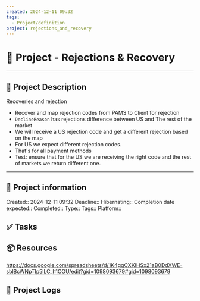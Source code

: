 ```yaml
---
created: 2024-12-11 09:32
tags:
  - Project/definition
project: rejections_and_recovery
---
```


# 🚀 Project - Rejections & Recovery
___
## 🧾 Project Description

Recoveries and rejection
- Recover and map rejection codes from PAMS to Client for rejection
- `DeclineReason` has rejections difference between US and The rest of the market
- We will receive a US rejection code and get a different rejection based on the map
- For US we expect different rejection codes.
- That's for all payment methods
- Test: ensure that for the US we are receiving the right code and the rest of markets we return different one.
---
## 📢 Project information
Created:: 2024-12-11 09:32 
Deadline:: 
Hibernating:: 
Completion date expected:: 
Completed:: 
Type:: 
Tags:: 
Platform:: 

## ✅ Tasks 

## 📦 Resources 
https://docs.google.com/spreadsheets/d/1K4gqCXKIHSx21aB0DdXWE-sblBcWNpTIp5lLC_h1OOU/edit?gid=1098093679#gid=1098093679

## 📂 Project Logs 